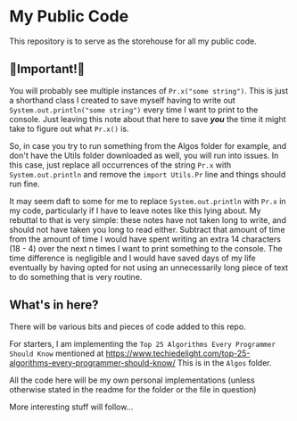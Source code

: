 # My Public Code

This repository is to serve as the storehouse for all my public code.

## 📢Important!📢
You will probably see multiple instances of `Pr.x("some string")`. This is just a shorthand class I created to save myself having to write out `System.out.println("some string")` every time I want to print to the console. Just leaving this note about that here to save ***you*** the time it might take to figure out what `Pr.x()` is.

So, in case you try to run something from the Algos folder for example, and don't have the Utils folder downloaded as well, you will run into issues. In this case, just replace all occurrences of the string `Pr.x` with `System.out.println` and remove the `import Utils.Pr` line and things should run fine.

It may seem daft to some for me to replace `System.out.println` with `Pr.x` in my code, particularly if I have to leave notes like this lying about. My rebuttal to that is very simple: these notes have not taken long to write, and should not have taken you long to read either. Subtract that amount of time from the amount of time I would have spent writing an extra 14 characters (18 - 4) over the next n times I want to print something to the console. The time difference is negligible and I would have saved days of my life eventually by having opted for not using an unnecessarily long piece of text to do something that is very routine.
## What's in here?

There will be various bits and pieces of code added to this repo.

For starters, I am implementing the `Top 25 Algorithms Every Programmer Should Know` mentioned at https://www.techiedelight.com/top-25-algorithms-every-programmer-should-know/ This is in the `Algos` folder.

All the code here will be my own personal implementations (unless otherwise stated in the readme for the folder or the file in question)

More interesting stuff will follow...

